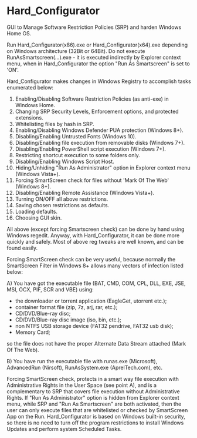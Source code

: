 # Hard_Configurator
GUI to Manage Software Restriction Policies (SRP) and harden Windows Home OS.



Run Hard_Configurator(x86).exe or Hard_Configurator(x64).exe depending on Windows architecture (32Bit or 64Bit). Do not execute RunAsSmartscreen(...).exe - it is executed indirectly by Explorer context menu, when in Hard_Configurator the option "Run As Smartscreen" is set to 'ON'.

Hard_Configurator makes changes in Windows Registry to accomplish tasks enumerated below:

1. Enabling/Disabling Software Restriction Policies (as anti-exe) in Windows Home.
2. Changing SRP Security Levels, Enforcement options, and protected extensions.
3. Whitelisting files by hash in SRP.
4. Enabling/Disabling Windows Defender PUA protection (Windows 8+).
5. Disabling/Enabling Untrusted Fonts (Windows 10).
6. Disabling/Enabling file execution from removable disks (Windows 7+).
7. Disabling/Enabling PowerShell script execution (Windows 7+).
8. Restricting shortcut execution to some folders only.
9. Disabling/Enabling Windows Script Host.
10. Hiding/Unhiding "Run As Administrator" option in Explorer context menu (Windows Vista+).
11. Forcing SmartScreen check for files without 'Mark Of The Web' (Windows 8+).
12. Disabling/Enabling Remote Assistance (Windows Vista+).
13. Turning ON/OFF  all above restrictions.
14. Saving chosen restrictions as defaults.
15. Loading defaults.
16. Choosing GUI skin.

All above (except forcing Smartscreen check) can be done by hand using Windows regedit. Anyway, with Hard_Configurator, it can be done more quickly and safely. Most of above reg tweaks are well known, and can be found easily.

Forcing SmartScreen check can be very useful, because normally the SmartScreen Filter in Windows 8+ allows many vectors of infection listed below:

A) You have got the executable file (BAT, CMD, COM, CPL, DLL, EXE, JSE, MSI, OCX, PIF, SCR and VBE) using:
* the downloader or torrent application (EagleGet, utorrent etc.);
* container format file (zip, 7z, arj, rar, etc.);
* CD/DVD/Blue-ray disc;
* CD/DVD/Blue-ray disc image (iso, bin, etc.);
* non NTFS USB storage device (FAT32 pendrive, FAT32 usb disk);
* Memory Card;

so the file does not have the proper Alternate Data Stream attached (Mark Of The Web).

B) You have run the executable file with runas.exe (Microsoft), AdvancedRun (Nirsoft), RunAsSystem.exe (AprelTech.com), etc.

Forcing SmartScreen check, protects in a smart way file execution with Administrative Rights in the User Space (see point A), and is a complementary to SRP that covers file execution without Administrative Rights. If "Run As Administrator" option is hidden from Explorer context menu, while SRP and "Run As Smartscreen" are both activated, then the user can only execute files that are whitelisted or checked by SmartScreen App on the Run.
Hard_Configurator is based on Windows built-in security, so there is no need to turn off the program restrictions to install Windows Updates and perform system Scheduled Tasks.

